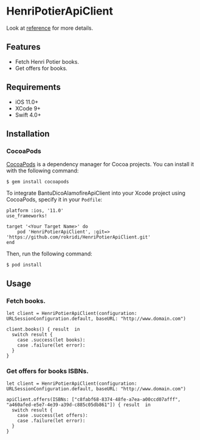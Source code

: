 # HenriPotierApiClient

Look at [reference](https://rokridi.github.io/HenriPotierApiClient/) for more details.

## Features

* Fetch Henri Potier books.
* Get offers for books.

## Requirements

* iOS 11.0+
* XCode 9+
* Swift 4.0+

## Installation
### CocoaPods

[CocoaPods](http://cocoapods.org/) is a dependency manager for Cocoa projects. You can install it with the following command:

```
$ gem install cocoapods
```

To integrate BantuDicoAlamofireApiClient into your Xcode project using CocoaPods, specify it in your ```Podfile```:

```
platform :ios, '11.0'
use_frameworks!

target '<Your Target Name>' do
    pod 'HenriPotierApiClient', :git=> 'https://github.com/rokridi/HenriPotierApiClient.git'
end
```
Then, run the following command:
```
$ pod install
```

## Usage

### Fetch books.

```
let client = HenriPotierApiClient(configuration: URLSessionConfiguration.default, baseURL: "http://www.domain.com")
        
client.books() { result  in
  switch result {
    case .success(let books):
    case .failure(let error):
  }
}
```

### Get offers for books ISBNs.

```
let client = HenriPotierApiClient(configuration: URLSessionConfiguration.default, baseURL: "http://www.domain.com")
        
apiClient.offers(ISBNs: ["c8fabf68-8374-48fe-a7ea-a00ccd07afff", "a460afed-e5e7-4e39-a39d-c885c05db861"]) { result  in
  switch result {
    case .success(let offers):
    case .failure(let error):
  }
}                    
```

